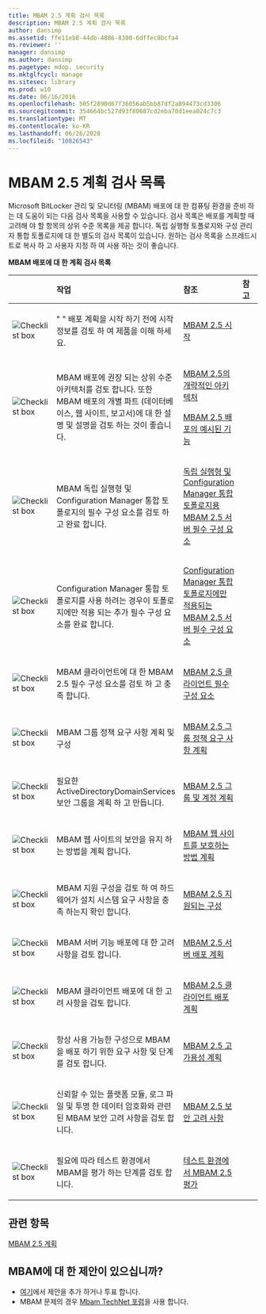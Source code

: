 ```yaml
---
title: MBAM 2.5 계획 검사 목록
description: MBAM 2.5 계획 검사 목록
author: dansimp
ms.assetid: ffe11eb8-44db-4886-8300-6dffec8bcfa4
ms.reviewer: ''
manager: dansimp
ms.author: dansimp
ms.pagetype: mdop, security
ms.mktglfcycl: manage
ms.sitesec: library
ms.prod: w10
ms.date: 06/16/2016
ms.openlocfilehash: 505f2890d67f36056ab5bb87df2a894473cd3306
ms.sourcegitcommit: 354664bc527d93f80687cd2eba70d1eea024c7c3
ms.translationtype: MT
ms.contentlocale: ko-KR
ms.lasthandoff: 06/26/2020
ms.locfileid: "10826543"
---
```

# MBAM 2.5 계획 검사 목록


Microsoft BitLocker 관리 및 모니터링 (MBAM) 배포에 대 한 컴퓨팅 환경을 준비 하는 데 도움이 되는 다음 검사 목록을 사용할 수 있습니다. 검사 목록은 배포를 계획할 때 고려해 야 할 항목의 상위 수준 목록을 제공 합니다. 독립 실행형 토폴로지와 구성 관리자 통합 토폴로지에 대 한 별도의 검사 목록이 있습니다. 원하는 검사 목록을 스프레드시트로 복사 하 고 사용자 지정 하 여 사용 하는 것이 좋습니다.

**MBAM 배포에 대 한 계획 검사 목록**

<table>
<colgroup>
<col width="25%" />
<col width="25%" />
<col width="25%" />
<col width="25%" />
</colgroup>
<thead>
<tr class="header">
<th align="left"></th>
<th align="left">작업</th>
<th align="left">참조</th>
<th align="left">참고</th>
</tr>
</thead>
<tbody>
<tr class="odd">
<td align="left"><img src="images/checklistbox.gif" alt="Checklist box" /></td>
<td align="left"><p>&quot; &quot; 배포 계획을 시작 하기 전에 시작 정보를 검토 하 여 제품을 이해 하세요.</p></td>
<td align="left"><p><a href="getting-started-with-mbam-25.md" data-raw-source="[Getting Started with MBAM 2.5](getting-started-with-mbam-25.md)">MBAM 2.5 시작</a></p></td>
<td align="left"><p></p></td>
</tr>
<tr class="even">
<td align="left"><img src="images/checklistbox.gif" alt="Checklist box" /></td>
<td align="left"><p>MBAM 배포에 권장 되는 상위 수준 아키텍처를 검토 합니다. 또한 MBAM 배포의 개별 파트 (데이터베이스, 웹 사이트, 보고서)에 대 한 설명 및 설명을 검토 하는 것이 좋습니다.</p></td>
<td align="left"><p><a href="high-level-architecture-for-mbam-25.md" data-raw-source="[High-Level Architecture for MBAM 2.5](high-level-architecture-for-mbam-25.md)">MBAM 2.5의 개략적인 아키텍처</a></p>
<p><a href="illustrated-features-of-an-mbam-25-deployment.md" data-raw-source="[Illustrated Features of an MBAM 2.5 Deployment](illustrated-features-of-an-mbam-25-deployment.md)">MBAM 2.5 배포의 예시된 기능</a></p></td>
<td align="left"><p></p></td>
</tr>
<tr class="odd">
<td align="left"><img src="images/checklistbox.gif" alt="Checklist box" /></td>
<td align="left"><p>MBAM 독립 실행형 및 Configuration Manager 통합 토폴로지의 필수 구성 요소를 검토 하 고 완료 합니다.</p></td>
<td align="left"><p><a href="mbam-25-server-prerequisites-for-stand-alone-and-configuration-manager-integration-topologies.md" data-raw-source="[MBAM 2.5 Server Prerequisites for Stand-alone and Configuration Manager Integration Topologies](mbam-25-server-prerequisites-for-stand-alone-and-configuration-manager-integration-topologies.md)">독립 실행형 및 Configuration Manager 통합 토폴로지용 MBAM 2.5 서버 필수 구성 요소</a></p></td>
<td align="left"><p></p></td>
</tr>
<tr class="even">
<td align="left"><img src="images/checklistbox.gif" alt="Checklist box" /></td>
<td align="left"><p>Configuration Manager 통합 토폴로지를 사용 하려는 경우이 토폴로지에만 적용 되는 추가 필수 구성 요소를 완료 합니다.</p></td>
<td align="left"><p><a href="mbam-25-server-prerequisites-that-apply-only-to-the-configuration-manager-integration-topology.md" data-raw-source="[MBAM 2.5 Server Prerequisites that Apply Only to the Configuration Manager Integration Topology](mbam-25-server-prerequisites-that-apply-only-to-the-configuration-manager-integration-topology.md)">Configuration Manager 통합 토폴로지에만 적용되는 MBAM 2.5 서버 필수 구성 요소</a></p></td>
<td align="left"><p></p></td>
</tr>
<tr class="odd">
<td align="left"><img src="images/checklistbox.gif" alt="Checklist box" /></td>
<td align="left"><p>MBAM 클라이언트에 대 한 MBAM 2.5 필수 구성 요소를 검토 하 고 충족 합니다.</p></td>
<td align="left"><p><a href="prerequisites-for-mbam-25-clients.md" data-raw-source="[Prerequisites for MBAM 2.5 Clients](prerequisites-for-mbam-25-clients.md)">MBAM 2.5 클라이언트 필수 구성 요소</a></p></td>
<td align="left"><p></p></td>
</tr>
<tr class="even">
<td align="left"><img src="images/checklistbox.gif" alt="Checklist box" /></td>
<td align="left"><p>MBAM 그룹 정책 요구 사항 계획 및 구성</p></td>
<td align="left"><p><a href="planning-for-mbam-25-group-policy-requirements.md" data-raw-source="[Planning for MBAM 2.5 Group Policy Requirements](planning-for-mbam-25-group-policy-requirements.md)">MBAM 2.5 그룹 정책 요구 사항 계획</a></p></td>
<td align="left"><p></p></td>
</tr>
<tr class="odd">
<td align="left"><img src="images/checklistbox.gif" alt="Checklist box" /></td>
<td align="left"><p>필요한 ActiveDirectoryDomainServices 보안 그룹을 계획 하 고 만듭니다.</p></td>
<td align="left"><p><a href="planning-for-mbam-25-groups-and-accounts.md" data-raw-source="[Planning for MBAM 2.5 Groups and Accounts](planning-for-mbam-25-groups-and-accounts.md)">MBAM 2.5 그룹 및 계정 계획</a></p></td>
<td align="left"><p></p></td>
</tr>
<tr class="even">
<td align="left"><img src="images/checklistbox.gif" alt="Checklist box" /></td>
<td align="left"><p>MBAM 웹 사이트의 보안을 유지 하는 방법을 계획 합니다.</p></td>
<td align="left"><p><a href="planning-how-to-secure-the-mbam-websites.md" data-raw-source="[Planning How to Secure the MBAM Websites](planning-how-to-secure-the-mbam-websites.md)">MBAM 웹 사이트를 보호하는 방법 계획</a></p></td>
<td align="left"><p></p></td>
</tr>
<tr class="odd">
<td align="left"><img src="images/checklistbox.gif" alt="Checklist box" /></td>
<td align="left"><p>MBAM 지원 구성을 검토 하 여 하드웨어가 설치 시스템 요구 사항을 충족 하는지 확인 합니다.</p></td>
<td align="left"><p><a href="mbam-25-supported-configurations.md" data-raw-source="[MBAM 2.5 Supported Configurations](mbam-25-supported-configurations.md)">MBAM 2.5 지원되는 구성</a></p></td>
<td align="left"><p></p></td>
</tr>
<tr class="even">
<td align="left"><img src="images/checklistbox.gif" alt="Checklist box" /></td>
<td align="left"><p>MBAM 서버 기능 배포에 대 한 고려 사항을 검토 합니다.</p></td>
<td align="left"><p><a href="planning-for-mbam-25-server-deployment.md" data-raw-source="[Planning for MBAM 2.5 Server Deployment](planning-for-mbam-25-server-deployment.md)">MBAM 2.5 서버 배포 계획</a></p></td>
<td align="left"><p></p></td>
</tr>
<tr class="odd">
<td align="left"><img src="images/checklistbox.gif" alt="Checklist box" /></td>
<td align="left"><p>MBAM 클라이언트 배포에 대 한 고려 사항을 검토 합니다.</p></td>
<td align="left"><p><a href="planning-for-mbam-25-client-deployment.md" data-raw-source="[Planning for MBAM 2.5 Client Deployment](planning-for-mbam-25-client-deployment.md)">MBAM 2.5 클라이언트 배포 계획</a></p></td>
<td align="left"><p></p></td>
</tr>
<tr class="even">
<td align="left"><img src="images/checklistbox.gif" alt="Checklist box" /></td>
<td align="left"><p>항상 사용 가능한 구성으로 MBAM을 배포 하기 위한 요구 사항 및 단계를 검토 합니다.</p></td>
<td align="left"><p><a href="planning-for-mbam-25-high-availability.md" data-raw-source="[Planning for MBAM 2.5 High Availability](planning-for-mbam-25-high-availability.md)">MBAM 2.5 고가용성 계획</a></p></td>
<td align="left"><p></p></td>
</tr>
<tr class="odd">
<td align="left"><img src="images/checklistbox.gif" alt="Checklist box" /></td>
<td align="left"><p>신뢰할 수 있는 플랫폼 모듈, 로그 파일 및 투명 한 데이터 암호화와 관련 된 MBAM 보안 고려 사항을 검토 합니다.</p></td>
<td align="left"><p><a href="mbam-25-security-considerations.md" data-raw-source="[MBAM 2.5 Security Considerations](mbam-25-security-considerations.md)">MBAM 2.5 보안 고려 사항</a></p></td>
<td align="left"><p></p></td>
</tr>
<tr class="even">
<td align="left"><img src="images/checklistbox.gif" alt="Checklist box" /></td>
<td align="left"><p>필요에 따라 테스트 환경에서 MBAM을 평가 하는 단계를 검토 합니다.</p></td>
<td align="left"><p><a href="evaluating-mbam-25-in-a-test-environment.md" data-raw-source="[Evaluating MBAM 2.5 in a Test Environment](evaluating-mbam-25-in-a-test-environment.md)">테스트 환경에서 MBAM 2.5 평가</a></p></td>
<td align="left"><p></p></td>
</tr>
</tbody>
</table>

 


## 관련 항목


[MBAM 2.5 계획](planning-for-mbam-25.md)

 

 
## MBAM에 대 한 제안이 있으십니까?
- [여기](http://mbam.uservoice.com/forums/268571-microsoft-bitlocker-administration-and-monitoring)에서 제안을 추가 하거나 투표 합니다. 
- MBAM 문제의 경우 [Mbam TechNet 포럼](https://social.technet.microsoft.com/Forums/home?forum=mdopmbam)을 사용 합니다.




